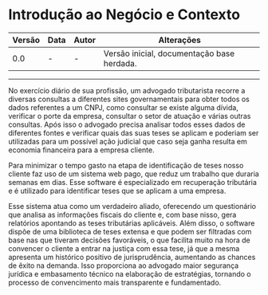 # Introdução ao Negócio e Contexto

| Versão | Data | Autor | Alterações |
|--------|------|-------|------------|
| 0.0    | -    | -     | Versão inicial, documentação base herdada. |

---

No exercício diário de sua profissão, um advogado tributarista recorre a diversas consultas a diferentes sites governamentais para obter todos os dados referentes a um CNPJ, como consultar se existe alguma dívida, verificar o porte da empresa, consultar o setor de atuação e várias outras consultas. Após isso o advogado precisa analisar todos esses dados de diferentes fontes e verificar quais das suas teses se aplicam e poderiam ser utilizadas para um possível ação judicial que caso seja ganha resulta em economia financeira para a empresa cliente.

Para minimizar o tempo gasto na etapa de identificação de teses nosso cliente faz uso de um sistema web pago, que reduz um trabalho que duraria semanas em dias. Esse software é especializado em recuperação tributária e é utilizado para identificar teses que se aplicam a uma empresa.

Esse sistema atua como um verdadeiro aliado, oferecendo um questionário que analisa as informações fiscais do cliente e, com base nisso, gera relatórios apontando as teses tributárias aplicáveis. Além disso, o software dispõe de uma biblioteca de teses extensa e que podem ser filtradas com base nas que tiveram decisões favoráveis, o que facilita muito na hora de convencer o cliente a entrar na justiça com essa tese, já que a mesma apresenta um histórico positivo de jurisprudência, aumentando as chances de êxito na demanda. Isso proporciona ao advogado maior segurança jurídica e embasamento técnico na elaboração de estratégias, tornando o processo de convencimento mais transparente e fundamentado. 